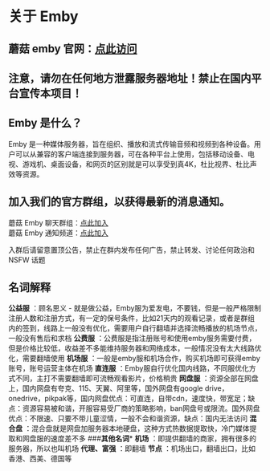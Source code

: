 # 关于 Emby

## 蘑菇 emby 官网：[点此访问](https://mooguu.xyz/)

## **注意，请勿在任何地方泄露服务器地址！禁止在国内平台宣传本项目！**

## **Emby 是什么？**

Emby 是一种媒体服务器，旨在组织、播放和流式传输音频和视频到各种设备。用户可以从兼容的客户端连接到服务器，可在各种平台上使用，包括移动设备、电视、游戏机、桌面设备，和网页的区别就是可以享受到真4K，杜比视界、杜比声效等资源。

## **加入我们的官方群组，以获得最新的消息通知。**

蘑菇 Emby 聊天群组：[点此加入](https://t.me/mooguu_group)  
蘑菇 Emby 通知频道：[点此加入](https://t.me/mooguu_channel)

入群后请留意置顶公告，禁止在群内发布任何广告，禁止转发、讨论任何政治和 NSFW 话题

## **名词解释**
**公益服** ：顾名思义 - 就是做公益，Emby服为爱发电，不要钱，但是一般严格限制注册人数和注册方式，有一定的保号条件，比如21天内的观看记录，或者是群组内的签到，线路上一般没有优化，需要用户自行翻墙并选择流畅播放的机场节点，一般没有售后和求档
**公费服** ：公费服是指注册账号和使用emby服务需要付费，但是价格比较低，收益差不多能维持服务器和网络成本，一般情况没有太大线路优化，需要翻墙使用
**机场服** ：一般是emby服和机场合作，购买机场即可获得emby账号，账号运营主体在机场
**直连服** ：Emby服自行优化国内线路，不同服优化方式不同，主打不需要翻墙即可流畅观看影片，价格稍贵
**网盘服** ：资源全部在网盘上，国内网盘有夸克、115、天翼、阿里等，国外网盘有google drive，onedrive，pikpak等，国内网盘优点：可直连，自带cdn，速度快，带宽足；缺点：资源容易被和谐，开服容易受厂商的策略影响，ban网盘号或限流。国外网盘优点：不限速、只要不带儿童涩情，一般不会和谐资源，缺点：国内无法访问
**混合盘** ：混合盘就是网盘加服务器本地硬盘，这种方式热数据提取快，冷门媒体提取和网盘服的速度差不多
###**其他名词***
**机场** ：即提供翻墙的商家，拥有很多的服务器，所以也叫机场
**代理、富强** ：即翻墙
**节点** ：机场出口，翻墙出口，比如香港、西美、德国等



